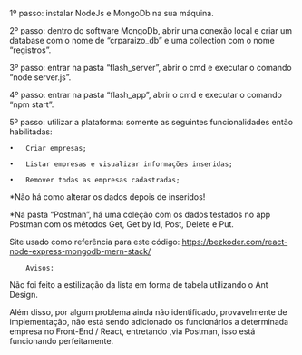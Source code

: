 1º passo: instalar NodeJs e MongoDb na sua máquina.

2º passo: dentro do software MongoDb, abrir uma conexão local e criar um database com o nome de “crparaizo_db” e uma collection com o nome “registros”.

3º passo: entrar na pasta “flash_server”, abrir o cmd e executar o comando “node server.js”.

4º passo: entrar na pasta “flash_app”, abrir o cmd e executar o comando “npm start”.

5º passo: utilizar a plataforma: somente as seguintes funcionalidades então habilitadas:

	•	Criar empresas;

	•	Listar empresas e visualizar informações inseridas;

	•	Remover todas as empresas cadastradas;

*Não há como alterar os dados depois de inseridos!

*Na pasta “Postman”, há uma coleção com os dados testados no app Postman com os métodos Get, Get by Id, Post, Delete e Put.


Site usado como referência para este código:
https://bezkoder.com/react-node-express-mongodb-mern-stack/


		Avisos:

Não foi feito a estilização da lista em forma de tabela utilizando o Ant Design.

Além disso, por algum problema ainda não identificado, provavelmente de implementação, não está sendo adicionado os funcionários a determinada empresa no Front-End / React, entretando
,via Postman, isso está funcionando perfeitamente.
